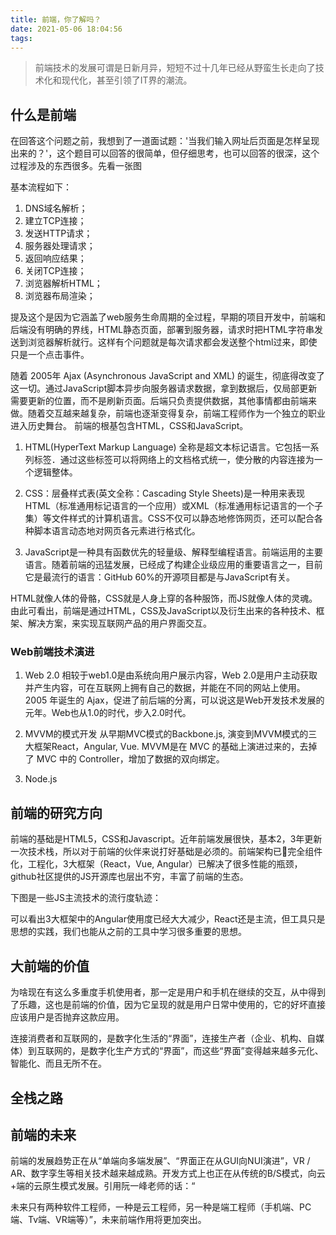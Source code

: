 ```yaml
---
title: 前端，你了解吗？
date: 2021-05-06 18:04:56
tags:
---
```


> 前端技术的发展可谓是日新月异，短短不过十几年已经从野蛮生长走向了技术化和现代化，甚至引领了IT界的潮流。
## 什么是前端
在回答这个问题之前，我想到了一道面试题：'当我们输入网址后页面是怎样呈现出来的？'，这个题目可以回答的很简单，但仔细思考，也可以回答的很深，这个过程涉及的东西很多。先看一张图

基本流程如下：
1. DNS域名解析；
2. 建立TCP连接；
3. 发送HTTP请求；
4. 服务器处理请求；
5. 返回响应结果；
6. 关闭TCP连接；
7. 浏览器解析HTML；
8. 浏览器布局渲染；

提及这个是因为它涵盖了web服务生命周期的全过程，早期的项目开发中，前端和后端没有明确的界线，HTML静态页面，部署到服务器，请求时把HTML字符串发送到浏览器解析就行。这样有个问题就是每次请求都会发送整个html过来，即使只是一个点击事件。

随着 2005年 Ajax (Asynchronous JavaScript and XML) 的诞生，彻底得改变了这一切。通过JavaScript脚本异步向服务器请求数据，拿到数据后，仅局部更新需要更新的位置，而不是刷新页面。后端只负责提供数据，其他事情都由前端来做。随着交互越来越复杂，前端也逐渐变得复杂，前端工程师作为一个独立的职业进入历史舞台。
前端的根基包含HTML，CSS和JavaScript。
1. HTML(HyperText Markup Language) 全称是超文本标记语言。它包括一系列标签．通过这些标签可以将网络上的文档格式统一，使分散的内容连接为一个逻辑整体。

2. CSS：层叠样式表(英文全称：Cascading Style Sheets)是一种用来表现HTML（标准通用标记语言的一个应用）或XML（标准通用标记语言的一个子集）等文件样式的计算机语言。CSS不仅可以静态地修饰网页，还可以配合各种脚本语言动态地对网页各元素进行格式化。

3. JavaScript是一种具有函数优先的轻量级、解释型编程语言。前端运用的主要语言。随着前端的迅猛发展，已经成了构建企业级应用的重要语言之一，目前它是最流行的语言：GitHub 60%的开源项目都是与JavaScript有关。

HTML就像人体的骨骼，CSS就是人身上穿的各种服饰，而JS就像人体的灵魂。
由此可看出，前端是通过HTML，CSS及JavaScript以及衍生出来的各种技术、框架、解决方案，来实现互联网产品的用户界面交互。

### Web前端技术演进
1. Web 2.0
相较于web1.0是由系统向用户展示内容，Web 2.0是用户主动获取并产生内容，可在互联网上拥有自己的数据，并能在不同的网站上使用。
2005 年诞生的 Ajax，促进了前后端的分离，可以说这是Web开发技术发展的元年。Web也从1.0的时代，步入2.0时代。

2. MVVM的模式开发
从早期MVC模式的Backbone.js, 演变到MVVM模式的三大框架React，Angular, Vue.
MVVM是在 MVC 的基础上演进过来的，去掉了 MVC 中的 Controller，增加了数据的双向绑定。


3. Node.js


## 前端的研究方向
前端的基础是HTML5，CSS和Javascript。近年前端发展很快，基本2，3年更新一次技术栈，所以对于前端的伙伴来说打好基础是必须的。前端架构已完全组件化，工程化，3大框架（React，Vue, Angular）已解决了很多性能的瓶颈，github社区提供的JS开源库也层出不穷，丰富了前端的生态。

下图是一些JS主流技术的流行度轨迹：

可以看出3大框架中的Angular使用度已经大大减少，React还是主流，但工具只是思想的实践，我们也能从之前的工具中学习很多重要的思想。

## 大前端的价值
为啥现在有这么多重度手机使用者，那一定是用户和手机在继续的交互，从中得到了乐趣，这也是前端的价值，因为它呈现的就是用户日常中使用的，它的好坏直接应该用户是否抛弃这款应用。

连接消费者和互联网的，是数字化生活的“界面”，连接生产者（企业、机构、自媒体）到互联网的，是数字化生产方式的“界面”，而这些“界面”变得越来越多元化、智能化、而且无所不在。

## 全栈之路


## 前端的未来
前端的发展趋势正在从“单端向多端发展”、“界面正在从GUI向NUI演进”，VR / AR、数字孪生等相关技术越来越成熟。开发方式上也正在从传统的B/S模式，向云+端的云原生模式发展。引用阮一峰老师的话：“

未来只有两种软件工程师，一种是云工程师，另一种是端工程师（手机端、PC端、Tv端、VR端等）”，未来前端作用将更加突出。